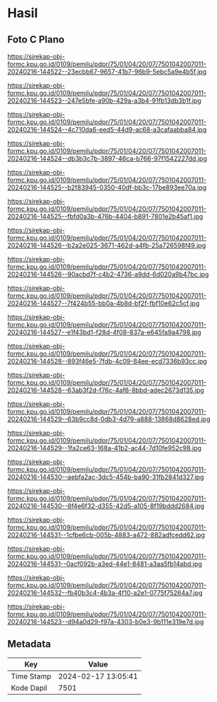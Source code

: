 # Hasil

## Foto C Plano

https://sirekap-obj-formc.kpu.go.id/0109/pemilu/pdpr/75/01/04/20/07/7501042007011-20240216-144522--23ecbb67-9657-41b7-96b9-5ebc5a9e4b5f.jpg

https://sirekap-obj-formc.kpu.go.id/0109/pemilu/pdpr/75/01/04/20/07/7501042007011-20240216-144523--247e5bfe-a90b-429a-a3b4-91fb13db3b1f.jpg

https://sirekap-obj-formc.kpu.go.id/0109/pemilu/pdpr/75/01/04/20/07/7501042007011-20240216-144524--4c710da6-eed5-44d9-ac68-a3cafaabba84.jpg

https://sirekap-obj-formc.kpu.go.id/0109/pemilu/pdpr/75/01/04/20/07/7501042007011-20240216-144524--db3b3c7b-3897-46ca-b766-97f1542227dd.jpg

https://sirekap-obj-formc.kpu.go.id/0109/pemilu/pdpr/75/01/04/20/07/7501042007011-20240216-144525--b2f83945-0350-40df-bb3c-17be893ee70a.jpg

https://sirekap-obj-formc.kpu.go.id/0109/pemilu/pdpr/75/01/04/20/07/7501042007011-20240216-144525--fbfd0a3b-476b-4404-b891-7801e2b45af1.jpg

https://sirekap-obj-formc.kpu.go.id/0109/pemilu/pdpr/75/01/04/20/07/7501042007011-20240216-144526--b2a2e025-3671-462d-a4fb-25a726598f49.jpg

https://sirekap-obj-formc.kpu.go.id/0109/pemilu/pdpr/75/01/04/20/07/7501042007011-20240216-144526--90acbd7f-c4b2-4736-a9dd-6d020a9b47bc.jpg

https://sirekap-obj-formc.kpu.go.id/0109/pemilu/pdpr/75/01/04/20/07/7501042007011-20240216-144527--7f424b55-bb0a-4b8d-bf2f-fbf10e62c5cf.jpg

https://sirekap-obj-formc.kpu.go.id/0109/pemilu/pdpr/75/01/04/20/07/7501042007011-20240216-144527--e1f43bd1-f28d-4f08-837a-e645fa9a4798.jpg

https://sirekap-obj-formc.kpu.go.id/0109/pemilu/pdpr/75/01/04/20/07/7501042007011-20240216-144528--893f46e5-7fdb-4c09-84ee-ecd7336b93cc.jpg

https://sirekap-obj-formc.kpu.go.id/0109/pemilu/pdpr/75/01/04/20/07/7501042007011-20240216-144528--63ab3f2d-f76c-4af6-8bbd-adec2673d135.jpg

https://sirekap-obj-formc.kpu.go.id/0109/pemilu/pdpr/75/01/04/20/07/7501042007011-20240216-144529--63b9cc8d-0db3-4d79-a888-13868d8628ed.jpg

https://sirekap-obj-formc.kpu.go.id/0109/pemilu/pdpr/75/01/04/20/07/7501042007011-20240216-144529--1fa2ce63-168a-41b2-ac44-7d10fe952c98.jpg

https://sirekap-obj-formc.kpu.go.id/0109/pemilu/pdpr/75/01/04/20/07/7501042007011-20240216-144530--aebfa2ac-3dc5-454b-ba90-31fb2841d327.jpg

https://sirekap-obj-formc.kpu.go.id/0109/pemilu/pdpr/75/01/04/20/07/7501042007011-20240216-144530--8f4e6f32-d355-42d5-a105-8f19bddd2684.jpg

https://sirekap-obj-formc.kpu.go.id/0109/pemilu/pdpr/75/01/04/20/07/7501042007011-20240216-144531--1cfbe6cb-005b-4883-a472-882adfcedd62.jpg

https://sirekap-obj-formc.kpu.go.id/0109/pemilu/pdpr/75/01/04/20/07/7501042007011-20240216-144531--0acf092b-a3ed-44e1-8481-a3aa5fb14abd.jpg

https://sirekap-obj-formc.kpu.go.id/0109/pemilu/pdpr/75/01/04/20/07/7501042007011-20240216-144532--fb40b3c4-4b3a-4f10-a2e1-0775f75264a7.jpg

https://sirekap-obj-formc.kpu.go.id/0109/pemilu/pdpr/75/01/04/20/07/7501042007011-20240216-144523--d94a0d29-f97a-4303-b0e3-9b111e319e7d.jpg


## Metadata

| Key        | Value               |
| ---------- | ------------------- |
| Time Stamp | 2024-02-17 13:05:41 |
| Kode Dapil | 7501                |



